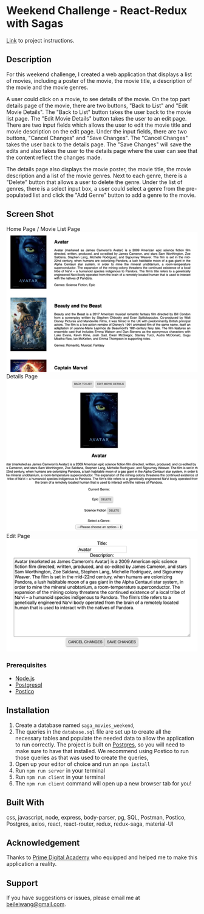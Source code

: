 # Weekend Challenge - React-Redux with Sagas

[Link](./INSTRUCTIONS.md) to project instructions.

## Description

For this weekend challenge, I created a web application that displays a list of movies, including a poster of the movie, the movie title, a description of the movie and the movie genres.

A user could click on a movie, to see details of the movie. On the top part details page of the movie, there are two buttons, "Back to List" and "Edit Movie Details". The "Back to List" button takes the user back to the movie list page. The "Edit Movie Details" button takes the user to an edit page. There are two input fields which allows the user to edit the movie title and movie description on the edit page. Under the input fields, there are two buttons, "Cancel Changes" and "Save Changes". The "Cancel Changes" takes the user back to the details page. The "Save Changes" will save the edits and also takes the user to the details page where the user can see that the content reflect the changes made.

The details page also displays the movie poster, the movie title, the movie description and a list of the movie genres. Next to each genre, there is a "Delete" button that allows a user to delete the genre. Under the list of genres, there is a select input box, a user could select a genre from the pre-populated list and click the "Add Genre" button to add a genre to the movie.

## Screen Shot

Home Page / Movie List Page
![movieList](screenshots/MovieListPage.png)
Details Page
![detailsPage](screenshots/DetailsPage.png)
Edit Page
![Edit](screenshots/EditPage.png)

### Prerequisites

- [Node.js](https://nodejs.org/en/)
- [Postgresql](https://www.postgresql.org/download/)
- [Postico](https://eggerapps.at/postico/)

## Installation

1. Create a database named `saga_movies_weekend`,
2. The queries in the `database.sql` file are set up to create all the necessary tables and populate the needed data to allow the application to run correctly. The project is built on [Postgres](https://www.postgresql.org/download/), so you will need to make sure to have that installed. We recommend using Postico to run those queries as that was used to create the queries,
3. Open up your editor of choice and run an `npm install`
4. Run `npm run server` in your terminal
5. Run `npm run client` in your terminal
6. The `npm run client` command will open up a new browser tab for you!

## Built With

css, javascript, node, express, body-parser, pg, SQL, Postman, Postico, Postgres, axios, react, react-router, redux, redux-saga, material-UI

## Acknowledgement

Thanks to [Prime Digital Academy](www.primeacademy.io) who equipped and helped me to make this application a reality.

## Support

If you have suggestions or issues, please email me at [beileiwang@gmail.com](beileiwang@gmail.com).
